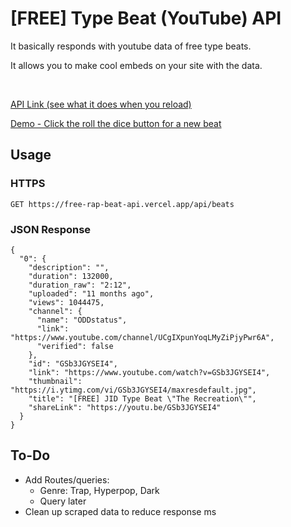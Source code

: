 # [FREE] Type Beat (YouTube) API

<p>It basically responds with youtube data of free type beats.</p>
<p>It allows you to make cool embeds on your site with the data.</p>
</br>
<a href="https://free-rap-beat-api.vercel.app/api/beats">
  <p>API Link (see what it does when you reload)</p>
 </a>
<a href="https://instrumental.vercel.app/">
  <p>Demo - Click the roll the dice button for a new beat</p>
 </a>

## Usage
### HTTPS
```
GET https://free-rap-beat-api.vercel.app/api/beats
```
### JSON Response

```
{
  "0": {
    "description": "",
    "duration": 132000,
    "duration_raw": "2:12",
    "uploaded": "11 months ago",
    "views": 1044475,
    "channel": {
      "name": "ODDstatus",
      "link": "https://www.youtube.com/channel/UCgIXpunYoqLMyZiPjyPwr6A",
      "verified": false
    },
    "id": "GSb3JGYSEI4",
    "link": "https://www.youtube.com/watch?v=GSb3JGYSEI4",
    "thumbnail": "https://i.ytimg.com/vi/GSb3JGYSEI4/maxresdefault.jpg",
    "title": "[FREE] JID Type Beat \"The Recreation\"",
    "shareLink": "https://youtu.be/GSb3JGYSEI4"
  }
}

```

## To-Do
- Add Routes/queries: 
    - Genre: Trap, Hyperpop, Dark
    - Query later
- Clean up scraped data to reduce response ms
